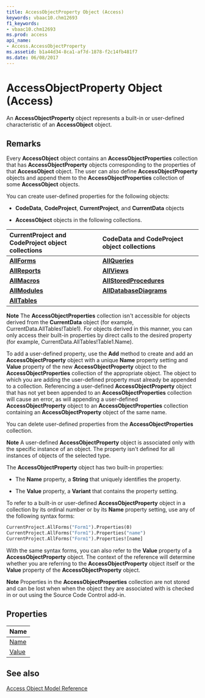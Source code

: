 ```yaml
---
title: AccessObjectProperty Object (Access)
keywords: vbaac10.chm12693
f1_keywords:
- vbaac10.chm12693
ms.prod: access
api_name:
- Access.AccessObjectProperty
ms.assetid: b1a44d34-8ca1-af7d-1878-f2c14fb481f7
ms.date: 06/08/2017
---
```



# AccessObjectProperty Object (Access)

An  **AccessObjectProperty** object represents a built-in or user-defined characteristic of an **AccessObject** object.


## Remarks

Every  **AccessObject** object contains an **AccessObjectProperties** collection that has **AccessObjectProperty** objects corresponding to the properties of that **AccessObject** object. The user can also define **AccessObjectProperty** objects and append them to the **AccessObjectProperties** collection of some **AccessObject** objects.

You can create user-defined properties for the following objects:


-  **CodeData**, **CodeProject**, **CurrentProject**, and **CurrentData** objects
    
-  **AccessObject** objects in the following collections.
    

|**CurrentProject and CodeProject object collections**|**CodeData and CodeProject object collections**|
|:-----|:-----|
|**[AllForms](Access.AllForms.md)**|**[AllQueries](Access.AllQueries.md)**|
|**[AllReports](Access.AllReports.md)**|**[AllViews](Access.AllViews.md)**|
|**[AllMacros](Access.allmacros.md)**|**[AllStoredProcedures](Access.AllStoredProcedures.md)**|
|**[AllModules](Access.AllModules.md)**|**[AllDatabaseDiagrams](Access.AllDatabaseDiagrams.md)**|
|**[AllTables](Access.AllTables.md)**||

 **Note**  The  **AccessObjectProperties** collection isn't accessible for objects derived from the **CurrentData** object (for example, CurrentData.AllTables!Table1). For objects derived in this manner, you can only access their built-in properties by direct calls to the desired property (for example, CurrentData.AllTables!Table1.Name).

To add a user-defined property, use the  **Add** method to create and add an **AccessObjectProperty** object with a unique **Name** property setting and **Value** property of the new **AccessObjectProperty** object to the **AccessObjectProperties** collection of the appropriate object. The object to which you are adding the user-defined property must already be appended to a collection. Referencing a user-defined **AccessObjectProperty** object that has not yet been appended to an **AccessObjectProperties** collection will cause an error, as will appending a user-defined **AccessObjectProperty** object to an **AccessObjectProperties** collection containing an **AccessObjectProperty** object of the same name.

You can delete user-defined properties from the  **AccessObjectProperties** collection.


 **Note**  A user-defined  **AccessObjectProperty** object is associated only with the specific instance of an object. The property isn't defined for all instances of objects of the selected type.

The  **AccessObjectProperty** object has two built-in properties:


- The  **Name** property, a **String** that uniquely identifies the property.
    
- The  **Value** property, a **Variant** that contains the property setting.
    
To refer to a built-in or user-defined  **AccessObjectProperty** object in a collection by its ordinal number or by its **Name** property setting, use any of the following syntax forms:




```vb
CurrentProject.AllForms("Form1").Properties(0) 
CurrentProject.AllForms("Form1").Properties("name") 
CurrentProject.AllForms("Form1").Properties![name]
```

With the same syntax forms, you can also refer to the  **Value** property of a **AccessObjectProperty** object. The context of the reference will determine whether you are referring to the **AccessObjectProperty** object itself or the **Value** property of the **AccessObjectProperty** object.


 **Note**  Properties in the  **AccessObjectProperties** collection are not stored and can be lost when when the object they are associated with is checked in or out using the Source Code Control add-in.


## Properties



|**Name**|
|:-----|
|[Name](Access.AccessObjectProperty.Name.md)|
|[Value](Access.AccessObjectProperty.Value.md)|

## See also


[Access Object Model Reference](./overview/object-model-access-vba-reference.md)
